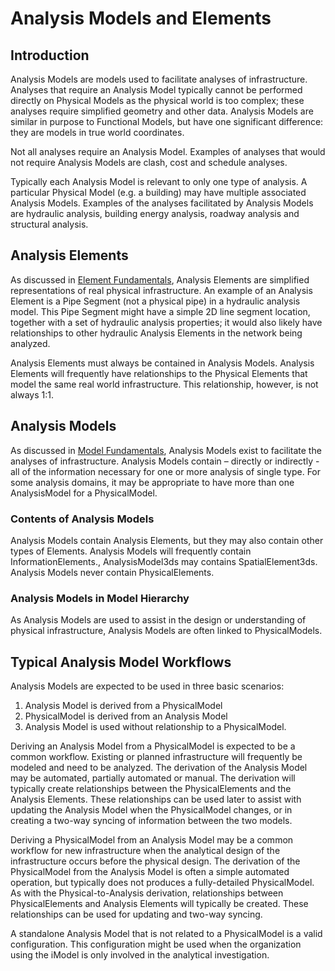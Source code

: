 # Analysis Models and Elements

## Introduction

Analysis Models are models used to facilitate analyses of  infrastructure. Analyses that require an Analysis Model typically cannot be performed directly on Physical Models as the physical world is too complex; these analyses require simplified geometry and other data.  Analysis Models are similar in purpose to Functional Models, but have one significant difference: they are models in true world coordinates.

Not all analyses require an Analysis Model. Examples of analyses that would not require Analysis Models are clash, cost and schedule analyses.

Typically each Analysis Model is relevant to only one type of analysis. A particular Physical Model (e.g. a building) may have multiple associated Analysis Models. Examples of the analyses facilitated by Analysis Models are hydraulic analysis, building energy analysis, roadway analysis and structural analysis.

<!-- WIP: References to classes that do not exist
*Analysis Model* and *Analysis Element* do not directly correspond to BIS classes; they are concepts that can be applied to and be implemented by multiple classes. Currently *AnalysisModel3d* and *AnalysisElement3d* are the only classes that implement these concepts.
-->

## Analysis Elements

As discussed in [Element Fundamentals](./element-fundamentals.md), Analysis Elements are simplified representations of real physical infrastructure. An example of an Analysis Element is a Pipe Segment (not a physical pipe) in a hydraulic analysis model. This Pipe Segment might have a simple 2D line segment location, together with a set of hydraulic analysis properties; it would also likely have relationships to other hydraulic Analysis Elements in the network being analyzed.

Analysis Elements must always be contained in Analysis Models. Analysis Elements will frequently have relationships to the Physical Elements that model the same real world infrastructure. This relationship, however, is not always 1:1.

<!-- WIP: References to classes that do not exist
Currently, only AnalysisElement3d is defined. This class is for Analysis Elements that are placed in real-world 3D space. Every AnalysisElement3d must exist in an AnalysisModel3d.
-->

## Analysis Models

As discussed in [Model Fundamentals](./model-fundamentals.md), Analysis Models exist to facilitate the analyses of infrastructure. Analysis Models contain – directly or indirectly - all of the information necessary for one or more analysis of single type. For some analysis domains, it may be appropriate to have more than one AnalysisModel for a PhysicalModel.

<!-- WIP: References to classes that do not exist
Currently, only AnalysisModel3d is defined. This class is for Analysis Models that relate to real-world 3D space.
-->

### Contents of Analysis Models

Analysis Models contain Analysis Elements, but they may also contain other types of Elements. Analysis Models will frequently contain InformationElements., AnalysisModel3ds may contains SpatialElement3ds. Analysis Models never contain PhysicalElements.

### Analysis Models in Model Hierarchy

As Analysis Models are used to assist in the design or understanding of physical infrastructure, Analysis Models are often linked to PhysicalModels.

<!--
TODO: Finish this section. Likely reference [Information Hierarchy](./information-hierarchy.md).
-->

## Typical Analysis Model Workflows

Analysis Models are expected to be used in three basic scenarios:

1. Analysis Model is derived from a PhysicalModel
2. PhysicalModel is derived from an Analysis Model
3. Analysis Model is used without relationship to a PhysicalModel.

Deriving an Analysis Model from a PhysicalModel is expected to be a common workflow. Existing or planned infrastructure will frequently be modeled and need to be analyzed. The derivation of the Analysis Model may be automated, partially automated or manual. The derivation will typically create relationships between the PhysicalElements and the Analysis Elements. These relationships can be used later to assist with updating the Analysis Model when the PhysicalModel changes, or in creating a two-way syncing of information between the two models.

Deriving a PhysicalModel from an Analysis Model may be a common workflow for new infrastructure when the analytical design of the infrastructure occurs before the physical design. The derivation of the PhysicalModel from the Analysis Model is often a simple automated operation, but typically does not produces a fully-detailed PhysicalModel. As with the Physical-to-Analysis derivation, relationships between PhysicalElements and Analysis Elements will typically be created. These relationships can be used for updating and two-way syncing.

A standalone Analysis Model that is not related to a PhysicalModel is a valid configuration. This configuration might be used when the organization using the iModel is only involved in the analytical investigation.

<!-- WIP: References to classes that do not exist
## Example - Building Thermal Analysis

Building thermal analysis is one likely use of AnalysisModel3d.

The exterior envelope and interior partitions of the building might be modelled with an EnvelopePanel subclass of AnalysisElement3d which would contain information on the panel shape, with relevant infrared radiation transmittance, thermal mass and thermal insulation properties. These EnvelopePanel elements would be related back to whatever items in the PhysicalModel that they were representing.

Similarly, AnalysisElement3ds subclasses would be created to represent the key components of the HVAC system. These would also be related back to their associated PhysicalElements.

InformationElement subclasses would be used to record other parameters for the analysis, such as weather scenarios and building operating assumptions.

The complete results of the thermal analysis would likely be large and would not be stored directly in the iModel. However, key or summary results would likely be stored in Elements (InformationElements or AnalysisElement3ds) in the AnalysisModel3d.
-->

